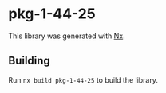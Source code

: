 # pkg-1-44-25

This library was generated with [Nx](https://nx.dev).

## Building

Run `nx build pkg-1-44-25` to build the library.
